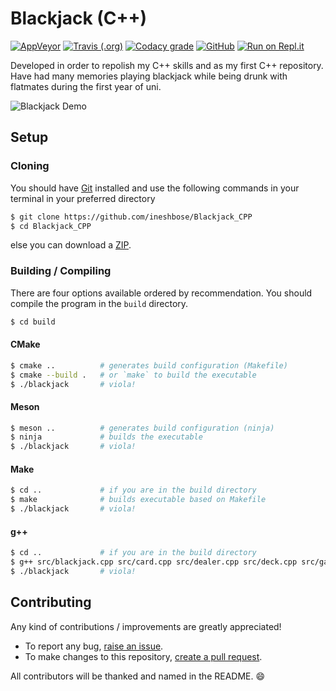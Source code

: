 # Blackjack (C++)
[![AppVeyor](https://img.shields.io/appveyor/build/ineshbose/blackjack-cpp?label=AppVeyor&style=flat-square&logo=appveyor)](https://ci.appveyor.com/project/ineshbose/blackjack-cpp)
[![Travis (.org)](https://img.shields.io/travis/ineshbose/blackjack_cpp?label=Travis&style=flat-square&logo=travis-ci)](https://travis-ci.org/github/ineshbose/blackjack_cpp)
[![Codacy grade](https://img.shields.io/codacy/grade/760d6c817b324726898e79ded9aa807e?style=flat-square&logo=codacy)](https://app.codacy.com/manual/ineshbose/Blackjack_CPP)
[![GitHub](https://img.shields.io/github/license/ineshbose/Blackjack_CPP?style=flat-square)](LICENSE)
[![Run on Repl.it](https://img.shields.io/badge/run_on_repl.it--lightgrey?style=flat-square&logo=repl.it)](https://repl.it/github/ineshbose/blackjack_cpp)

Developed in order to repolish my C++ skills and as my first C++ repository. Have had many memories playing blackjack while being drunk with flatmates during the first year of uni.

<img style="display: block; margin-left: auto; margin-right: auto;" alt="Blackjack Demo" src="data/demo.gif" />


## Setup

### Cloning
You should have [Git](https://git-scm.com/) installed and use the following commands in your terminal in your preferred directory
```sh
$ git clone https://github.com/ineshbose/Blackjack_CPP
$ cd Blackjack_CPP
```
else you can download a [ZIP](https://github.com/ineshbose/Blackjack_CPP/archive/master.zip).

### Building / Compiling
There are four options available ordered by recommendation. You should compile the program in the `build` directory.
```sh
$ cd build
```

#### CMake
```sh
$ cmake ..          # generates build configuration (Makefile)
$ cmake --build .   # or `make` to build the executable
$ ./blackjack       # viola!
```

#### Meson
```sh
$ meson ..          # generates build configuration (ninja)
$ ninja             # builds the executable
$ ./blackjack       # viola!
```

#### Make
```sh
$ cd ..             # if you are in the build directory
$ make              # builds executable based on Makefile
$ ./blackjack       # viola!
```

#### g++
```sh
$ cd ..             # if you are in the build directory
$ g++ src/blackjack.cpp src/card.cpp src/dealer.cpp src/deck.cpp src/game.cpp src/player.cpp src/print.cpp src/statistics.cpp -o blackjack
$ ./blackjack       # viola!
```


## Contributing
Any kind of contributions / improvements are greatly appreciated!
* To report any bug, [raise an issue](https://github.com/ineshbose/Blackjack_CPP/issues).
* To make changes to this repository, [create a pull request](https://github.com/ineshbose/Blackjack_CPP/pulls).

All contributors will be thanked and named in the README. 😄